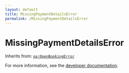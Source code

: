 ```yaml
---
layout: default
title: MissingPaymentDetailsError
permalink: /MissingPaymentDetailsError
---
```


# MissingPaymentDetailsError


Inherits from: [`oa:OpenBookingError`](https://openactive.io/OpenBookingError)

For more information, see the [developer documentation](https://developer.openactive.io/data-model/types/).